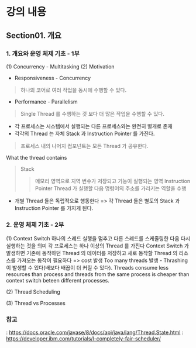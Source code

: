 # 강의 내용
## Section01. 개요
### 1. 개요와 운영 체제 기초 - 1부
(1) Concurrency - Multitasking
(2) Motivation 
- Responsiveness - Concurrency
> 하나의 코어로 여러 작업을 동시에 수행할 수 있다.
- Performance - Parallelism
> Single Thread 를 수행하는 것 보다 더 많은 작업을 수행할 수 있다.

* 각 프로세스는 시스템에서 실행되는 다른 프로세스와는 완전히 별개로 존재
* 각각의 Thread 는 자체 Stack 과 Instruction Pointer 를 가진다.
> 프로세스 내의 나머지 컴포넌트는 모든 Thread 가 공유한다.



What the thread contains
> Stack
>> 메모리 영역으로 지역 변수가 저장되고 기능이 실행되는 영역
> Instruction Pointer
>> Thread 가 실행할 다음 명령어의 주소를 가리키는 역할을 수행
* 개별 Thread 들은 독립적으로 행동한다 => 각 Thread 들은 별도의 Stack 과 Instruction Pointer 를 가지게 된다.

### 2. 운영 체제 기초 - 2부
(1) Context Switch
하나의 스레드 실행을 멈추고 다른 스레드를 스케줄링한 다음 다시 실행하는 것을 의미
각 프로세스는 하나 이상의 Thread 를 가진다
Context Switch 가 발생하면 기존에 동작하던 Thread 의 데이터를 저장하고 새로 동작할 Thread 의 리소스를 가져오는 동작이 필요하다 => cost 발생
Too many threads 발생 - Thrashing 이 발생할 수 있다(배보다 배꼽이 더 커질 수 있다).
Threads consume less resources than process and threads from the same process is cheaper than context switch beteen different processes.

(2) Thread Scheduling
> 
(3) Thread vs Processes

### 참고 
: https://docs.oracle.com/javase/8/docs/api/java/lang/Thread.State.html
: https://developer.ibm.com/tutorials/l-completely-fair-scheduler/
